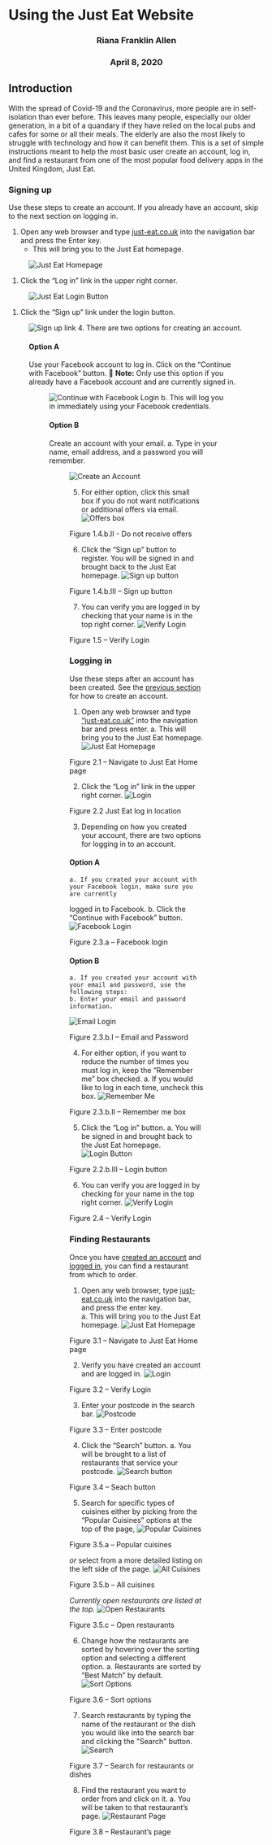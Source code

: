 # Using the Just Eat Website

### <center>Riana Franklin Allen</center>

### <center>April 8, 2020</center>

## Introduction
With the spread of Covid-19 and the Coronavirus, more people are in self-isolation than ever 
before. This leaves many people, especially our older generation, in a bit of a quandary if 
they have relied on the local pubs and cafes for some or all their meals. The elderly are 
also the most likely to struggle with technology and how it can benefit them. This is a set 
of simple instructions meant to help the most basic user create an account, log in, and find 
a restaurant from one of the most popular food delivery apps in the United Kingdom, Just Eat.

### Signing up 
Use these steps to create an account. If you already have an account, skip to the next section 
on logging in.
1.  Open any web browser and type [just-eat.co.uk](just-eat.co.uk) into the navigation bar
and press the Enter key.  
    - This will bring you to the Just Eat homepage.
<figure>
	<img src="Images/Homepage.png"
		width: 1000;
		alt="Just Eat Homepage">
</figure>

1.  Click the “Log in” link in the upper right corner.
<figure>
	<img src="Images/Log_inButton.png"
		width: 1000;
		alt="Just Eat Login Button">
</figure>

1.  Click the “Sign up” link under the login button.
<figure>
	<img src="Images/SignUpLink.png"
		width: 1000;
		alt="Sign up link"
</figure>
4.  There are two options for creating an account.

#### Option A
Use your Facebook account to log in.
      Click on the “Continue with Facebook” button. 
:memo: **Note:** Only use this option if you 
already have a Facebook account and are currently signed in.
<figure>
	<img src="Images/FBCreate.png"
		width: 400;
		alt="Continue with Facebook Login"
</figure>
    b.  This will log you in immediately using your Facebook credentials.

#### Option B
Create an account with your email.
    a.  Type in your name, email address, and a password you will remember. 
<figure>
	<img src="Images/SignUpEmail.png"
		width:400;
		alt="Create an Account"
</figure>

5.  For either option, click this small box if you do not want notifications
or additional offers via email.
![Offers box](Images/DealsBox.png)
<figcaption>Figure 1.4.b.II - Do not receive offers</figcaption>

6.  Click the “Sign up” button to register. You will be signed in and brought back to
the Just Eat homepage.
![Sign up button](Images/SignUpButton.png)
<figcaption>Figure 1.4.b.III – Sign up button</figcaption>

7.  You can verify you are logged in by checking that your name is in the top right corner.
![Verify Login](Images/Verify.png)
<figcaption>Figure 1.5 – Verify Login</figcaption>


### Logging in 
Use these steps after an account has been created. See the [previous section](#signing-up) for how to 
create an account.
1.  Open any web browser and type [“just-eat.co.uk”](just-eat.co.uk) into the navigation bar 
and press enter.
    a.  This will bring you to the Just Eat homepage.
![Just Eat Homepage](Images/Homepage.png)
<figcaption>Figure 2.1 – Navigate to Just Eat Home page</figcaption>

2.  Click the “Log in” link in the upper right corner.
![Login](Images/Log_inButton.png)
<figcaption>Figure 2.2 Just Eat log in location</figcaption>

3.  Depending on how you created your account, there are two options for logging in to 
an account.

#### Option A
    a. If you created your account with your Facebook login, make sure you are currently 
logged in to Facebook. 
    b.  Click the “Continue with Facebook” button. 
![Facebook Login](Images/LoginFB.png)
<figcaption>Figure 2.3.a – Facebook login</figcaption>

#### Option B 
    a. If you created your account with your email and password, use the following steps:
    b. Enter your email and password information.
![Email Login](Images/LoginEmail.png)
<figcaption>Figure 2.3.b.I – Email and Password</figcaption>

4.  For either option, if you want to reduce the number of times you must log in, 
keep the “Remember me” box checked. 
    a.  If you would like to log in each time, uncheck this box.
![Remember Me](Images/RememberMe.png)
<figcaption>Figure 2.3.b.II – Remember me box</figcaption>

5.  Click the “Log in” button.
    a. You will be signed in and brought back to the Just Eat homepage.
![Login Button](Images/LoginButton)
<figcaption>Figure 2.2.b.III – Login button</figcaption>

6.  You can verify you are logged in by checking for your name in the top right corner.
![Verify Login](Images/Verify.png)
<figcaption>Figure 2.4 – Verify Login</figcaption>

### Finding Restaurants 
Once you have [created an account](#signing-up) and [logged in](#logging-in), you can 
find a restaurant from which to order.

1.  Open any web browser, type [just-eat.co.uk](just-eat.co.uk) into the navigation
bar, and press the enter key.  
    a. This will bring you to the Just Eat homepage.
![Just Eat Homepage](Images/Homepage.png)
<figcaption>Figure 3.1 – Navigate to Just Eat Home page</figcaption>

2.  Verify you have created an account and are logged in. 
![Login](Images/Verify.png)
<figcaption>Figure 3.2 – Verify Login</figcaption>

3.  Enter your postcode in the search bar. 
![Postcode](Images/Postcode.png)
<figcaption>Figure 3.3 – Enter postcode</figcaption>
	
4.  Click the “Search” button.
    a.  You will be brought to a list of restaurants that 
service your postcode.
![Search button](Images/RestaurantSearch.png)
<figcaption>Figure 3.4 – Seach button</figcaption>

5.  Search for specific types of cuisines either by picking from the “Popular 
Cuisines” options at the top of the page,
![Popular Cuisines](Images/PopularCuisine.png)
<figcaption>Figure 3.5.a – Popular cuisines</figcaption>

*or* select from a more detailed listing on the left side of the page.
![All Cuisines](Images/NameSearch.png)
<figcaption>Figure 3.5.b – All cuisines</figcaption>

*Currently open restaurants are listed at the top.*
![Open Restaurants](Images/OpenRestaurants.png)
<figcaption>Figure 3.5.c – Open restaurants</figcaption>

6.  Change how the restaurants are sorted by hovering over the sorting option and 
selecting a different option.
    a. Restaurants are sorted by “Best Match” by default.
![Sort Options](Images/Sort.png)
<figcaption>Figure 3.6 – Sort options</figcaption>

7.  Search restaurants by typing the name of the restaurant or the dish you would 
like into the search bar and clicking the "Search" button.
![Search](Images/NameSearch.png)
<figcaption>Figure 3.7 – Search for restaurants or dishes</figcaption>

8.  Find the restaurant you want to order from and click on it.
    a.  You will be taken to that restaurant’s page.
![Restaurant Page](Images/RestaurantPage.png)
<figcaption>Figure 3.8 – Restaurant’s page</figcaption>
